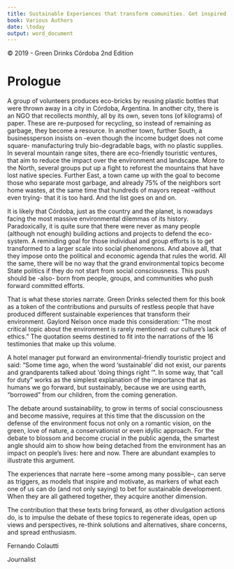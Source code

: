 ```yaml
---
title: Sustainable Experiences that transform comunities. Get inspired and push your idea forward!
book: Various Authors
date: \today
output: word_document
---
```


© 2019 - Green Drinks Córdoba 2nd Edition


Prologue
========

A group of volunteers produces eco-bricks by reusing plastic bottles that were thrown away in a city in Córdoba, Argentina.
In another city, there is an NGO that recollects monthly, all by its own, seven tons (of kilograms) of paper. These are re-purposed for recycling, so instead of remaining as garbage, they become a resource.
In another town, further South, a businessperson insists on -even though the income budget does not come square-
manufacturing truly bio-degradable bags, with no plastic supplies.
In several mountain range sites, there are eco-friendly touristic ventures,
that aim to reduce the impact over the environment and landscape.
More to the North, several groups put up a fight to reforest the mountains that have lost native species.
Further East, a town came up with the goal to become those who separate most garbage,
and already 75% of the neighbors sort home wastes,
at the same time that hundreds of mayors repeat -without even trying- that it is too hard.
And the list goes on and on.

It is likely that Córdoba, just as the country and the planet, is nowadays facing the most massive environmental dilemmas of its history. Paradoxically, it is quite sure that there were never as many people (although not enough) building actions and projects to defend the eco-system. A reminding goal for those individual and group efforts is to get transformed to a larger scale into social phenomenons. And above all, that they impose onto the political and economic agenda that rules the world. All the same, there will be no way that the grand environmental topics become State politics if they do not start from social consciousness. This push should be -also- born from people, groups, and communities who push forward committed efforts.

That is what these stories narrate.
Green Drinks selected them for this book
as a token of the contributions and pursuits of restless people that
have produced different sustainable experiences that transform their environment.
Gaylord Nelson once made this consideration:
“The most critical topic about the environment is rarely mentioned: our culture’s lack of ethics.”
The quotation seems destined to fit into the narrations of the 16 testimonies that make up this volume.

A hotel manager put forward an environmental-friendly touristic project and said:
“Some time ago, when the word ‘sustainable’ did not exist,
our parents and grandparents talked about ‘doing things right ‘”.
In some way, that “call for duty” works as the simplest explanation of the importance that as humans we go forward, but sustainably, because we are using earth, “borrowed” from our children, from the coming generation.

The debate around sustainability, to grow in terms of social consciousness and become massive,
requires at this time that the discussion on the defense of the environment focus not only on a romantic vision, on the green, love of nature, a conservationist or even idyllic approach.
For the debate to blossom and become crucial in the public agenda,
the smartest angle should aim to show how being detached from the environment has an impact on people’s lives: here and now. There are abundant examples to illustrate this argument.

The experiences that narrate here –some among many possible–,
can serve as triggers, as models that inspire and motivate,
as markers of what each one of us can do (and not only saying)
to bet for sustainable development.
When they are all gathered together, they acquire another dimension.

The contribution that these texts bring forward, as other divulgation actions do,
is to impulse the debate of these topics to regenerate ideas,
open up views and perspectives, re-think solutions and alternatives,
share concerns, and spread enthusiasm.

Fernando Colautti

Journalist
